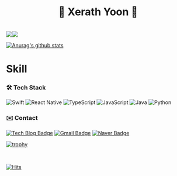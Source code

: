 <div align=center>
  <h1>🤖 Xerath Yoon 🤖</h1>

</br>
</div>

<div style="display: flex;">
  
  <img src="http://mazassumnida.wtf/api/v2/generate_badge?boj=yoondj98"/>  
  
  <img src="https://github-readme-stats.vercel.app/api/top-langs/?username=yoondj98&layout=compact&theme=tokyonight"/>
 
</div>

[![Anurag's github stats](https://github-readme-stats.vercel.app/api?username=yoondj98)](https://github.com/yoondj98)


# Skill

### 🛠 Tech Stack 
![Swift](https://img.shields.io/badge/swift-F54A2A?style=for-the-badge&logo=swift&logoColor=white)
![React Native](https://img.shields.io/badge/react_native-%2320232a.svg?style=for-the-badge&logo=react&logoColor=%2361DAFB)
![TypeScript](https://img.shields.io/badge/typescript-%23007ACC.svg?style=for-the-badge&logo=typescript&logoColor=white)
![JavaScript](https://img.shields.io/badge/javascript-%23323330.svg?style=for-the-badge&logo=javascript&logoColor=%23F7DF1E)
![Java](https://img.shields.io/badge/java-%23ED8B00.svg?style=for-the-badge&logo=openjdk&logoColor=white)
![Python](https://img.shields.io/badge/python-3670A0?style=for-the-badge&logo=python&logoColor=ffdd54)

### ✉️ Contact
[![Tech Blog Badge](http://img.shields.io/badge/-Tech%20blog-red?style=flat-square&logo=tistory&link=https://xerathcoder.tistory.com/)](https://xerathcoder.tistory.com/)
[![Gmail Badge](https://img.shields.io/badge/Gmail-d14836?style=flat-square&logo=Gmail&logoColor=white&link=mailto:yoondj98@gmail.com)](mailto:yoondj98@gmail.com)
[![Naver Badge](https://img.shields.io/badge/Naver-03C75A?style=flat-square&logo=Naver&logoColor=white&link=mailto:yoondj98@naver.com)](mailto:yoondj98@naver.com)


[![trophy](https://github-profile-trophy.vercel.app/?username=yoondj98&row=2&column=3&no-frame=true)](https://github.com/ryo-ma/github-profile-trophy)

</br>

[![Hits](https://hits.seeyoufarm.com/api/count/incr/badge.svg?url=https%3A%2F%2Fgithub.com%2Fyoondj98&count_bg=%2379C83D&title_bg=%23555555&icon=&icon_color=%23E7E7E7&title=hits&edge_flat=false)](https://hits.seeyoufarm.com)
